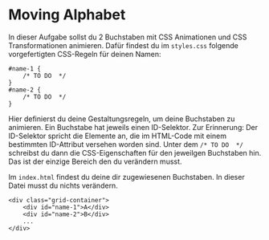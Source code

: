 # Moving Alphabet

In dieser Aufgabe sollst du 2 Buchstaben mit CSS Animationen und CSS Transformationen animieren. Dafür findest du im `styles.css` folgende vorgefertigten CSS-Regeln für deinen Namen:


```
#name-1 {
    /* TO DO  */
}
#name-2 {
    /* TO DO  */
}
```
Hier definierst du deine Gestaltungsregeln, um deine Buchstaben zu animieren. Ein Buchstabe hat jeweils einen ID-Selektor. Zur Erinnerung: Der ID-Selektor spricht die Elemente an, die im HTML-Code mit einem bestimmten ID-Attribut versehen worden sind. Unter dem `/* TO DO  */` schreibst du dann die CSS-Eigenschaften für den jeweilgen Buchstaben hin. Das ist der einzige Bereich den du verändern musst.

Im `index.html` findest du deine dir zugewiesenen Buchstaben. In dieser Datei musst du nichts verändern.

```
<div class="grid-container">
    <div id="name-1">A</div>
    <div id="name-2">B</div>
    ...
</div>
```